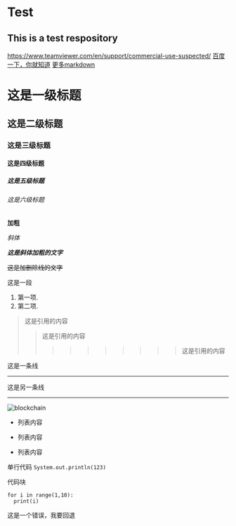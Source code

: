# Test
## This is a test respository
https://www.teamviewer.com/en/support/commercial-use-suspected/
[百度一下，你就知道](https://www.baidu.com)
[更多markdown](https://www.jianshu.com/p/191d1e21f7ed)

# 这是一级标题
## 这是二级标题
### 这是三级标题
#### 这是四级标题
##### 这是五级标题
###### 这是六级标题

**加粗**

*斜体*

***这是斜体加粗的文字***

~~这是加删除线的文字~~

这是一段

1. 第一项.
2. 第二项.

>这是引用的内容
>>这是引用的内容
>>>>>>>>>>这是引用的内容

这是一条线

-----

这是另一条线

-------

![blockchain](https://ss0.bdstatic.com/70cFvHSh_Q1YnxGkpoWK1HF6hhy/it/u=702257389,1274025419&fm=27&gp=0.jpg "区块链")

- 列表内容
+ 列表内容
* 列表内容

单行代码
`System.out.println(123)`

代码块
```
for i in range(1,10):
  print(i)
```

这是一个错误，我要回退
